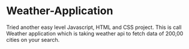 # Weather-Application
Tried another easy level Javascript, HTML and CSS project. This is call Weather application which is taking weather api to fetch data of 200,00 cities on your search.
